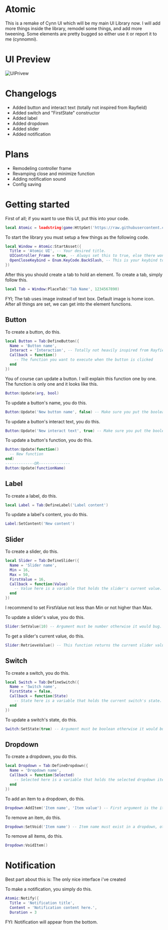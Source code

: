 # Atomic

This is a remake of Cynn UI which will be my main UI Library now. I will add more things inside the library, remodel some things, and add more tweening. Some elements are pretty bugged so either use it or report it to me (cynnomni).

# UI Preview
![UIPrivew](https://github.com/VariantL2/Lua/assets/129179825/66b3f175-15fe-4824-835e-4599d4decd2f)

# Changelogs
- Added button and interact text (totally not inspired from Rayfield)
- Added switch and "FirstState" constructor
- Added label
- Added dropdown
- Added slider
- Added notification

# Plans
- Remodeling controller frame
- Revamping close and minimize function
- Adding notification sound
- Config saving

# Getting started
First of all; if you want to use this UI, put this into your code.
```lua
local Atomic = loadstring(game:HttpGet('https://raw.githubusercontent.com/VariantL2/Lua/main/Source.lua', true))()
```
To start the library you must setup a few things as the following code.
```lua
local Window = Atomic:StartAsset({
  Title = 'Atomic UI', -- Your desired title.
  UIController_Frame = true, -- Always set this to true, else there wont be any way to close or minimize the UI.
  OpenCloseKeybind = Enum.KeyCode.BackSlash, -- This is your keybind to open the UI after you minimized it.
})
```
After this you should create a tab to hold an element. To create a tab, simply follow this.
```lua
local Tab = Window:PlaceTab('Tab Name', 1234567890)
```
FYI; The tab uses image instead of text box. Default image is home icon.
After all things are set, we can get into the element functions.

## Button
To create a button, do this.
```lua
local Button = Tab:DefineButton({
  Name = 'Button name',
  Interact = 'Interaction', -- Totally not heavily inspired from Rayfield
  Callback = function()
    -- The function you want to execute when the button is clicked
  end
})
```
You of course can update a button. I will explain this function one by one. The function is only one and it looks like this.
```lua
Button:Update(arg, bool)
```
To update a button's name, you do this.
```lua
Button:Update('New button name', false) -- Make sure you put the boolean as false otherwise it would change the interact text.
```
To update a button's interact text, you do this.
```lua
Button:Update('New interact text', true) -- Make sure you put the boolean as true otherwise it would change the name.
```
To update a button's function, you do this.
```lua
Button:Update(function()
  -- New function
end)
-------------OR--------------
Button:Update(functionName)
```

## Label
To create a label, do this.
```lua
local Label = Tab:DefineLabel('Label content')
````
To update a label's content, you do this.
```lua
Label:SetContent('New content')
```

## Slider
To create a slider, do this.
```lua
local Slider = Tab:DefineSlider({
  Name = 'Slider name',
  Min = 16,
  Max = 50,
  FirstValue = 16,
  Callback = function(Value)
    -- Value here is a variable that holds the slider's current value.
  end
})
```
I recommend to set FirstValue not less than Min or not higher than Max.

To update a slider's value, you do this.
```lua
Slider:SetValue(10) -- Argument must be number otherwise it would bug.
```
To get a slider's current value, do this.
```lua
Slider:RetrieveValue() -- This function returns the current slider value.
```

## Switch
To create a switch, you do this.
```lua
local Switch = Tab:DefineSwitch({
  Name = 'Switch name',
  FirstState = false,
  Callback = function(State)
    -- State here is a variable that holds the current switch's state.
  end
})
```
To update a switch's state, do this.
```lua
Switch:SetState(true) -- Argument must be boolean otherwise it would bug.
```

## Dropdown
To create a dropdown, you do this.
```lua
local Dropdown = Tab:DefineDropdown({
  Name = 'Dropdown name',
  Callback = function(Selected)
    -- Selected here is a variable that holds the selected dropdown item.
  end
})
```
To add an item to a dropdown, do this.
```lua
Dropdown:AddItem('Item name', 'Item value') -- First argument is the item name, second argument is the item's value.
```
To remove an item, do this.
```lua
Dropdown:SetVoid('Item name') -- Item name must exist in a dropdown, otherwise it will index nil and bug.
```
To remove all items, do this.
```lua
Dropdown:VoidItem()
```

# Notification
Best part about this is: The only nice interface i've created

To make a notification, you simply do this.
```lua
Atomic:Notify({
  Title = 'Notification title',
  Content = 'Notification content here.',
  Duration = 3
```
FYI: Notification will appear from the bottom.
